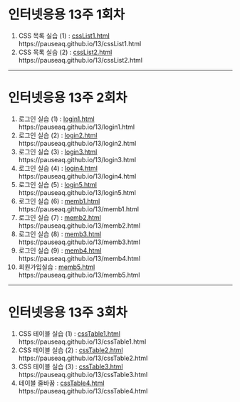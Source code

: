 <h1>인터넷응용 13주 1회차</h1>
<ol>
  <li>CSS 목록 실습 (1) : <a href="https://github.com/pauseaq/pauseaq.github.io/blob/main/13/cssList1.html">cssList1.html</a>
    <br>https://pauseaq.github.io/13/cssList1.html</li>
  <li>CSS 목록 실습 (2) : <a href="https://github.com/pauseaq/pauseaq.github.io/blob/main/13/cssList2.html">cssList2.html</a>
    <br>https://pauseaq.github.io/13/cssList2.html</li>
</ol>

<hr>

<h1>인터넷응용 13주 2회차</h1>
<ol>
  <li>로그인 실습 (1) : <a href="https://github.com/pauseaq/pauseaq.github.io/blob/main/13/login1.html">login1.html</a>
    <br>https://pauseaq.github.io/13/login1.html</li>
  <li>로그인 실습 (2) : <a href="https://github.com/pauseaq/pauseaq.github.io/blob/main/13/login2.html">login2.html</a>
    <br>https://pauseaq.github.io/13/login2.html</li>
  <li>로그인 실습 (3) : <a href="https://github.com/pauseaq/pauseaq.github.io/blob/main/13/login3.html">login3.html</a>
    <br>https://pauseaq.github.io/13/login3.html</li>
  <li>로그인 실습 (4) : <a href="https://github.com/pauseaq/pauseaq.github.io/blob/main/13/login4.html">login4.html</a>
    <br>https://pauseaq.github.io/13/login4.html</li>
  <li>로그인 실습 (5) : <a href="https://github.com/pauseaq/pauseaq.github.io/blob/main/13/login5.html">login5.html</a>
    <br>https://pauseaq.github.io/13/login5.html</li>
  <li>로그인 실습 (6) : <a href="https://github.com/pauseaq/pauseaq.github.io/blob/main/13/memb1.html">memb1.html</a>
    <br>https://pauseaq.github.io/13/memb1.html</li>
  <li>로그인 실습 (7) : <a href="https://github.com/pauseaq/pauseaq.github.io/blob/main/13/memb2.html">memb2.html</a>
    <br>https://pauseaq.github.io/13/memb2.html</li>
  <li>로그인 실습 (8) : <a href="https://github.com/pauseaq/pauseaq.github.io/blob/main/13/memb3.html">memb3.html</a>
    <br>https://pauseaq.github.io/13/memb3.html</li>
  <li>로그인 실습 (9) : <a href="https://github.com/pauseaq/pauseaq.github.io/blob/main/13/memb4.html">memb4.html</a>
    <br>https://pauseaq.github.io/13/memb4.html</li>
  <li>회원가입실습 : <a href="https://github.com/pauseaq/pauseaq.github.io/blob/main/13/memb5.html">memb5.html</a>
    <br>https://pauseaq.github.io/13/memb5.html</li>  
</ol>

<hr>

<h1>인터넷응용 13주 3회차</h1>
<ol>
  <li>CSS 테이블 실습 (1) : <a href="https://github.com/pauseaq/pauseaq.github.io/blob/main/13/cssTable1.html">cssTable1.html</a>
    <br>https://pauseaq.github.io/13/cssTable1.html</li>
  <li>CSS 테이블 실습 (2) : <a href="https://github.com/pauseaq/pauseaq.github.io/blob/main/13/cssTable2.html">cssTable2.html</a>
    <br>https://pauseaq.github.io/13/cssTable2.html</li>
  <li>CSS 테이블 실습 (3) : <a href="https://github.com/pauseaq/pauseaq.github.io/blob/main/13/cssTable3.html">cssTable3.html</a>
    <br>https://pauseaq.github.io/13/cssTable3.html</li>
  <li>테이블 줄바꿈 : <a href="https://github.com/pauseaq/pauseaq.github.io/blob/main/13/cssTable4.html">cssTable4.html</a>
    <br>https://pauseaq.github.io/13/cssTable4.html</li>
</ol>
